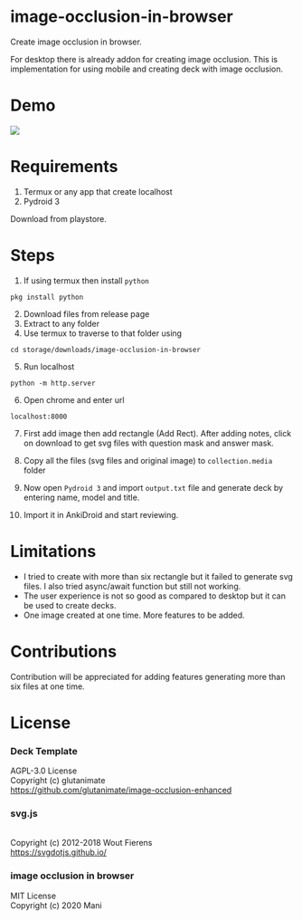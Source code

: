 # image-occlusion-in-browser

Create image occlusion in browser. 

For desktop there is already addon for creating image occlusion. This is implementation for using mobile and creating deck with image occlusion.

# Demo
<img src="demo/demo_img_occ.gif"></img>

# Requirements 
1. Termux or any app that create localhost
2. Pydroid 3

Download from playstore.

# Steps

1. If using termux then install ```python```
```
pkg install python
```
2. Download files from release page
3. Extract to any folder
4. Use termux to traverse to that folder using 

```
cd storage/downloads/image-occlusion-in-browser
```
5. Run localhost

```
python -m http.server
```

6. Open chrome and enter url
```
localhost:8000
```
7. First add image then add rectangle (Add Rect). After adding notes, click on download to get svg files with question mask and answer mask. 

8. Copy all the files (svg files and original image) to ```collection.media``` folder

9. Now open ```Pydroid 3``` and import ```output.txt``` file and generate deck by entering name, model and title.

10. Import it in AnkiDroid and start reviewing.


# Limitations
- I tried to create with more than six rectangle but it failed to generate svg files. I also tried async/await function but still not working. 
- The user experience is not so good as compared to desktop but it can be used to create decks.
- One image created at one time. More features to be added.

# Contributions
Contribution will be appreciated for adding features generating more than six files at one time. 

# License
### Deck Template
AGPL-3.0 License
<br>Copyright (c) glutanimate
<br>https://github.com/glutanimate/image-occlusion-enhanced

### svg.js
<br>Copyright (c) 2012-2018 Wout Fierens
<br>https://svgdotjs.github.io/

### image occlusion in browser
MIT License
<br>Copyright (c) 2020 Mani
